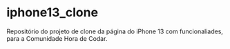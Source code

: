 # iphone13_clone
Repositório do projeto de clone da página do iPhone 13 com funcionaliades, para a Comunidade Hora de Codar.

